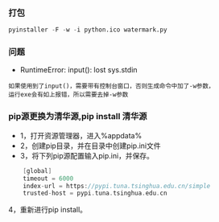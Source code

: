 ### 打包

```python
pyinstaller -F -w -i python.ico watermark.py
```

### 问题

* RuntimeError: input(): lost sys.stdin

```
如果使用到了input()，需要带有控制台窗口，否则生成命令中加了-w参数，
运行exe会有如上报错，所以需要去掉-w参数
```

### pip源更换为清华源,pip install 清华源

* 1，打开资源管理器，进入%appdata%
* 2，创建pip目录，并在目录中创建pip.ini文件
* 3，将下列pip源配置输入pip.ini，并保存。
``` c++
    [global]
    timeout = 6000
    index-url = https://pypi.tuna.tsinghua.edu.cn/simple
    trusted-host = pypi.tuna.tsinghua.edu.cn
```
4，重新进行pip install。
